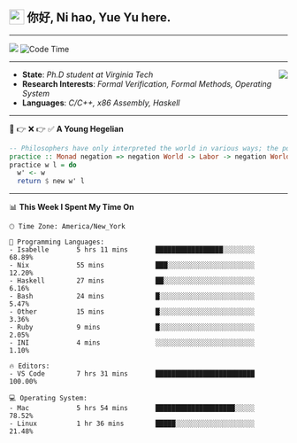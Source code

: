 <h2> <img style="vertical-align: text-bottom;" src=https://slackmojis.com/emojis/13253-yay-frog/download/ width=27> 你好, Ni hao, Yue Yu here. </h2>

---

![](https://shields.io/badge/dynamic/json?color=blue&amp;label=Visitors&amp;query=value&amp;url=https://api.countapi.xyz/hit/fishjump.fishjump) ![Code Time](https://img.shields.io/badge/Code%20Time-274%20hrs%2051%20mins-blue)

---

<img align='right' src=https://slackmojis.com/emojis/5264-coding/download> </td>

- **State**: *Ph.D student at Virginia Tech*
- **Research Interests**: *Formal Verification, Formal Methods, Operating System*
- **Languages**: *C/C++, x86 Assembly, Haskell*

---

🚫 👉 ❌ 👉 ✅ **A Young Hegelian**

``` haskell
-- Philosophers have only interpreted the world in various ways; the point is to change it.
practice :: Monad negation => negation World -> Labor -> negation World
practice w l = do
  w' <- w
  return $ new w' l
```

---


📊 **This Week I Spent My Time On** 

```text
🕑︎ Time Zone: America/New_York

💬 Programming Languages:
- Isabelle       5 hrs 11 mins       █████████████████░░░░░░░░     68.89%
- Nix            55 mins             ███░░░░░░░░░░░░░░░░░░░░░░     12.20%
- Haskell        27 mins             ██░░░░░░░░░░░░░░░░░░░░░░░     6.16%
- Bash           24 mins             █░░░░░░░░░░░░░░░░░░░░░░░░     5.47%
- Other          15 mins             █░░░░░░░░░░░░░░░░░░░░░░░░     3.36%
- Ruby           9 mins              █░░░░░░░░░░░░░░░░░░░░░░░░     2.05%
- INI            4 mins              ░░░░░░░░░░░░░░░░░░░░░░░░░     1.10%

🔥 Editors:
- VS Code        7 hrs 31 mins       █████████████████████████     100.00%

💻 Operating System:
- Mac            5 hrs 54 mins       ████████████████████░░░░░     78.52%
- Linux          1 hr 36 mins        █████░░░░░░░░░░░░░░░░░░░░     21.48%
```


